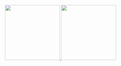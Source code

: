 <div align="center">
  <a href="https://github.com/RBNery">
  <img height="180em" src="https://github-readme-stats.vercel.app/api?username=RBNery&show_icons=true&theme=dark&include_all_commits=true&count_private=true"/>
  <img height="180em" src="https://github-readme-stats.vercel.app/api/top-langs/?username=RBNery&layout=compact&langs_count=7&theme=dark"/> 
</div>

